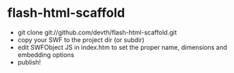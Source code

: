 flash-html-scaffold
===================

* git clone git://github.com/devth/flash-html-scaffold.git
* copy your SWF to the project dir (or subdir)
* edit SWFObject JS in index.htm to set the proper name, dimensions and embedding options
* publish!
